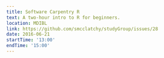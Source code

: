 ```yaml
---
title: Software Carpentry R
text: A two-hour intro to R for beginners.
location: MDIBL
link: https://github.com/smcclatchy/studyGroup/issues/28
date: 2016-06-21
startTime: '13:00'
endTime: '15:00'
---
```

